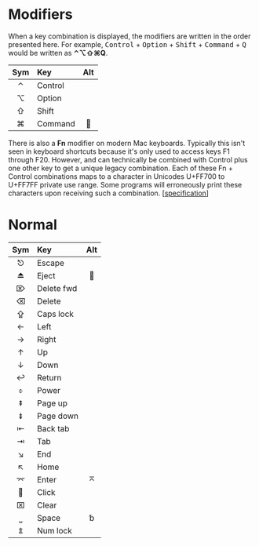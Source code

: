 # Modifiers #

When a key combination is displayed, the modifiers are written in the order presented here.  For example, <kbd>Control</kbd> + <kbd>Option</kbd> + <kbd>Shift</kbd> + <kbd>Command</kbd> + <kbd>Q</kbd> would be written as **⌃⌥⇧⌘Q**.

| Sym | Key         | Alt |
|:---:|:------------|:---:|
|  ⌃  | Control     |     |
|  ⌥  | Option      |     |
|  ⇧  | Shift       |     |
|  ⌘  | Command     |    |

There is also a **Fn** modifier on modern Mac keyboards.  Typically this isn't seen in keyboard shortcuts because it's only used to access keys F1 through F20.  However, and can technically be combined with Control plus one other key to get a unique legacy combination.  Each of these Fn + Control combinations maps to a character in Unicodes U+FF700 to U+FF7FF private use range.  Some programs will erroneously print these characters upon receiving such a combination. [[specification](ftp://ftp.unicode.org/Public/MAPPINGS/VENDORS/APPLE/CORPCHAR.TXT)]


# Normal #

| Sym | Key         | Alt |
|:---:|:------------|:---:|
|  ⎋  | Escape      |     |
|  ⏏  | Eject       |    |
|  ⌦  | Delete fwd  |     |
|  ⌫  | Delete      |     |
|  ⇪  | Caps lock   |     |
|  ←  | Left        |     |
|  →  | Right       |     |
|  ↑  | Up          |     |
|  ↓  | Down        |     |
|  ↩  | Return      |     |
|  ⌽  | Power       |     |
|  ⇞  | Page up     |     |
|  ⇟  | Page down   |     |
|  ⇤  | Back tab    |     |
|  ⇥  | Tab         |     |
|  ↘  | End         |     |
|  ↖  | Home        |     |
|  ⌤  | Enter       |  ⌅  |
|    | Click       |     |
|  ⌧  | Clear       |     |
|  ⎵  | Space       |  ␢  |
|  ⇭  | Num lock    |     |